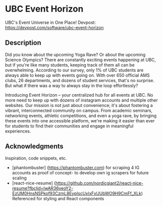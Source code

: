# UBC Event Horizon
UBC's Event Universe in One Place!
Devpost: https://devpost.com/software/ubc-event-horizon
## Description
Did you know about the upcoming Yoga Rave? Or about the upcoming Science Olympics? There are constantly exciting events happening at UBC, but if you're like many students, keeping track of them all can be overwhelming. According to our survey, only 1% of UBC students are always able to keep up with events going on. With over 650 official AMS clubs, 26 departments, and dozens of student services, that's no surprise. But what if there was a way to always stay in the loop effortlessly?

Introducing Event Horizon – your centralized hub for all events at UBC. No more need to keep up with dozens of instagram accounts and multiple other websites. Our mission is not just about convenience; it's about fostering a vibrant, interconnected community on campus. From academic seminars, networking events, athletic competitions, and even a yoga rave, by bringing these events into one accessible platform, we're making it easier than ever for students to find their communities and engage in meaningful experiences.
## Acknowledgments
Inspiration, code snippets, etc.
* [phantombuster] (https://phantombuster.com) for scraping 4 IG accounts as proof of concept- to develop own ig scrapers for future scaling
* [react-nice-resume] (https://github.com/nordicgiant2/react-nice-resume?fbclid=IwAR36veoY2-EzUM0HnsNSPkof93CzmL8EypIscUxlxFxUUbWO9H9CmFf_XLk) Referenced for styling and React components
